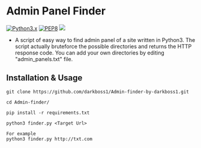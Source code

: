 # Admin Panel Finder
[![Python3.x](https://img.shields.io/badge/python-3.x-FADA5E.svg?logo=python)](https://www.python.org/) [![PEP8](https://img.shields.io/badge/code%20style-pep8-red.svg)](https://www.python.org/dev/peps/pep-0008/) 
![](https://img.shields.io/badge/platform-linux%20%7C%20windows%20%7C%20osx-lightgrey.svg)

* A script of easy way to find admin panel of a site written in Python3.
The script actually bruteforce the possible directories and returns the HTTP response code.
You can add your own directories by editing "admin_panels.txt" file.

## Installation & Usage
```
git clone https://github.com/darkboss1/Admin-finder-by-darkboss1.git
```
```
cd Admin-finder/
```
```
pip install -r requirements.txt
```
```
python3 finder.py <Target Url>

For example
python3 finder.py http://txt.com
```

